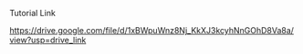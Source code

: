 Tutorial Link

https://drive.google.com/file/d/1xBWpuWnz8Nj_KkXJ3kcyhNnGOhD8Va8a/view?usp=drive_link
